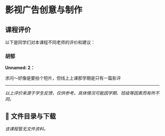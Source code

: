 # 影视广告创意与制作

## 课程评价

以下是同学们对本课程不同老师的评价和建议：

### 胡郁

**Unnamed: 2：**

求问～好像是要拍个短片，但线上上课那学期是只有一篇影评

---

*以上评价来源于学生反馈，仅供参考。具体情况可能因学期、班级等因素而有所不同。*
## 📄 文件目录与下载

_该课程暂无文件资料。_
